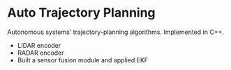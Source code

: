 # Auto Trajectory Planning
Autonomous systems' trajectory-planning algorithms. Implemented in C++.
- LIDAR encoder
- RADAR encoder
- Built a sensor fusion module and applied EKF
